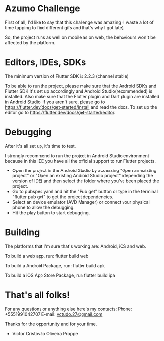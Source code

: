 # Azumo Challenge

First of all, I'd like to say that this challenge was amazing (I waste a lot of time tapping to find different gifs and that's why I got late).

So, the project runs as well on mobile as on web, the behaviours won't be affected by the platform.

# Editors, IDEs, SDKs

The minimum version of Flutter SDK is 2.2.3 (channel stable)

To be able to run the project, please make sure that the Android SDKs and Flutter SDK it's set up accordingly and Android Studio(recommended) is installed.
Also make sure that the Flutter plugin and Dart plugin are installed in Android Studio.
If you aren't sure, please go to https://flutter.dev/docs/get-started/install and read the docs.
To set up the editor go to https://flutter.dev/docs/get-started/editor.

# Debugging

After it's all set up, it's time to test.

I strongly recommend to run the project in Android Studio environment because in this IDE you have all the official support to run Flutter projects.

* Open the project in the Android Studio by accessing "Open an existing project" or "Open an existing Android Studio project" (depending the version of IDE) and then select the folder where you've been placed the project.
* Go to pubspec.yaml and hit the "Pub get" button or type in the terminal "flutter pub get" to get the project dependencies.
* Select an device emulator (AVD Manager) or connect your physical phone to allow the debugging.
* Hit the play button to start debugging. 

# Building

The platforms that I'm sure that's working are: Android, iOS and web.

To build a web app, run:
flutter build web

To build a Android Package, run:
flutter build apk

To build a iOS App Store Package, run
flutter build ipa

# That's all folks!

For any questions or anything else here's my contacts:
Phone: +5551991042707
E-mail: vctudo.27@gmail.com

Thanks for the opportunity and for your time.

- Victor Cristóvão Oliveira Proppe
